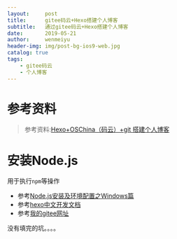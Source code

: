 ```yaml
---
layout:     post
title:      gitee码云+Hexo搭建个人博客
subtitle:   通过gitee码云+Hexo搭建个人博客
date:       2019-05-21
author:     wenmeiyu
header-img: img/post-bg-ios9-web.jpg
catalog: true
tags:
    - gitee码云
    - 个人博客
---
```

# 参考资料

>参考资料:[Hexo+OSChina（码云）+git 搭建个人博客](https://www.jianshu.com/p/13f5e4d7099d)

# 安装Node.js

用于执行`npm`等操作
- 参考[Node.js安装及环境配置之Windows篇](https://www.cnblogs.com/zhouyu2017/p/6485265.html)
- 参考[hexo中文开发文档](https://hexo.io/zh-cn/docs/deployment)
- 参考[我的gitee网址](https://gitee.com/wenmeiyu/projects)

没有填完的坑。。。。